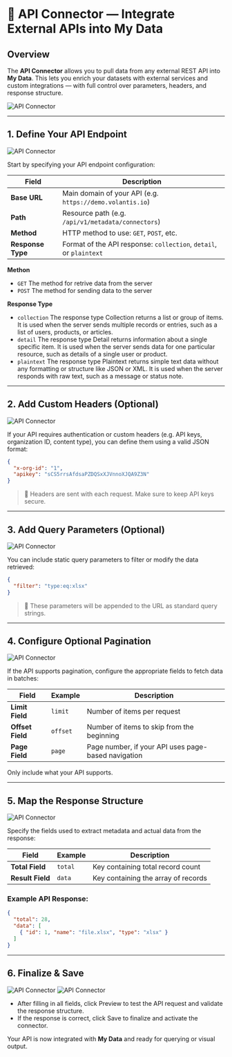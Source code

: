 # 🔌 API Connector — Integrate External APIs into My Data

## Overview  
The **API Connector** allows you to pull data from any external REST API into **My Data**. This lets you enrich your datasets with external services and custom integrations — with full control over parameters, headers, and response structure.

![API Connector](/documentation/mydata/api-1.webp)

---

## 1. Define Your API Endpoint  

![API Connector](/documentation/mydata/api-2.webp)

Start by specifying your API endpoint configuration:

| Field         | Description                                                                  |
|---------------|------------------------------------------------------------------------------|
| **Base URL**  | Main domain of your API (e.g. `https://demo.volantis.io`)                   |
| **Path**      | Resource path (e.g. `/api/v1/metadata/connectors`)                    |
| **Method**    | HTTP method to use: `GET`, `POST`, etc.                                      |
| **Response Type** | Format of the API response: `collection`, `detail`, or `plaintext`         |

**Methon**
- `GET` The method for retrive data from the server
- `POST` The method for sending data to the server

**Response Type**
- `collection` The response type Collection returns a list or group of items. It is used when the server sends multiple records or entries, such as a list of users, products, or articles.
- `detail` The response type Detail returns information about a single specific item. It is used when the server sends data for one particular resource, such as details of a single user or product.
- `plaintext` The response type Plaintext returns simple text data without any formatting or structure like JSON or XML. It is used when the server responds with raw text, such as a message or status note.
---

## 2. Add Custom Headers (Optional)  

![API Connector](/documentation/mydata/api-3.webp)

If your API requires authentication or custom headers (e.g. API keys, organization ID, content type), you can define them using a valid JSON format:

```json
{
  "x-org-id": "1",
  "apikey": "sCS5rrsAfdsaPZDQSxXJVnnoXJQA9Z3N"
}
```

> 🔐 Headers are sent with each request. Make sure to keep API keys secure.

---

## 3. Add Query Parameters (Optional)  

![API Connector](/documentation/mydata/api-4.webp)


You can include static query parameters to filter or modify the data retrieved:

```json
{
  "filter": "type:eq:xlsx"
}
```

> 🧩 These parameters will be appended to the URL as standard query strings.

---

## 4. Configure Optional Pagination  

![API Connector](/documentation/mydata/api-5.webp)

If the API supports pagination, configure the appropriate fields to fetch data in batches:

| Field            | Example     | Description                                            |
|------------------|-------------|--------------------------------------------------------|
| **Limit Field**  | `limit`     | Number of items per request                           |
| **Offset Field** | `offset`    | Number of items to skip from the beginning            |
| **Page Field**   | `page`      | Page number, if your API uses page-based navigation   |

Only include what your API supports.

---

## 5. Map the Response Structure  

![API Connector](/documentation/mydata/api-6.webp)

Specify the fields used to extract metadata and actual data from the response:

| Field             | Example     | Description                                    |
|------------------|-------------|------------------------------------------------|
| **Total Field**   | `total`     | Key containing total record count             |
| **Result Field**  | `data`      | Key containing the array of records           |

### Example API Response:
```json
{
  "total": 28,
  "data": [
    { "id": 1, "name": "file.xlsx", "type": "xlsx" }
  ]
}
```

---

## 6. Finalize & Save  

![API Connector](/documentation/mydata/api-7.webp)
![API Connector](/documentation/mydata/api-8.webp)

- After filling in all fields, click Preview to test the API request and validate the response structure.
- If the response is correct, click Save to finalize and activate the connector.

Your API is now integrated with **My Data** and ready for querying or visual output.
